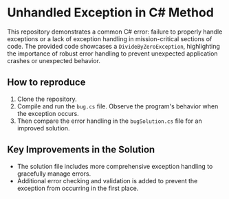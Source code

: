 # Unhandled Exception in C# Method

This repository demonstrates a common C# error:  failure to properly handle exceptions or a lack of exception handling in mission-critical sections of code. The provided code showcases a `DivideByZeroException`, highlighting the importance of robust error handling to prevent unexpected application crashes or unexpected behavior.

## How to reproduce
1. Clone the repository.
2. Compile and run the `bug.cs` file. Observe the program's behavior when the exception occurs.
3. Then compare the error handling in the `bugSolution.cs` file for an improved solution.

## Key Improvements in the Solution
- The solution file includes more comprehensive exception handling to gracefully manage errors.
-  Additional error checking and validation is added to prevent the exception from occurring in the first place.